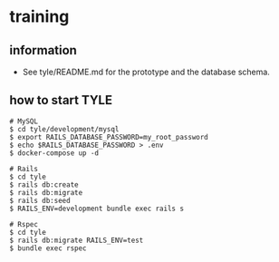 # training

## information
- See tyle/README.md for the prototype and the database schema.

## how to start TYLE
```
# MySQL
$ cd tyle/development/mysql
$ export RAILS_DATABASE_PASSWORD=my_root_password
$ echo $RAILS_DATABASE_PASSWORD > .env
$ docker-compose up -d

# Rails
$ cd tyle
$ rails db:create
$ rails db:migrate
$ rails db:seed
$ RAILS_ENV=development bundle exec rails s

# Rspec
$ cd tyle
$ rails db:migrate RAILS_ENV=test
$ bundle exec rspec
```
